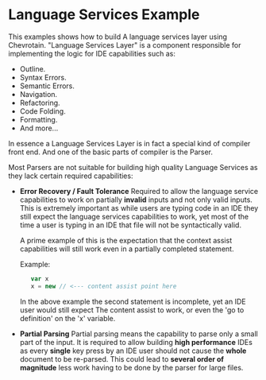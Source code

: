 # Language Services Example

This examples shows how to build A language services layer using Chevrotain.
"Language Services Layer" is a component responsible for implementing the logic
for IDE capabilities such as:
 * Outline.
 * Syntax Errors.
 * Semantic Errors.
 * Navigation.
 * Refactoring.
 * Code Folding.
 * Formatting.
 * And more...

In essence a Language Services Layer is in fact a special kind of compiler front end.
And one of the basic parts of compiler is the Parser.

Most Parsers are not suitable for building high quality Language Services as they lack certain
required capabilities:


* **Error Recovery / Fault Tolerance**
  Required to allow the language service capabilities to work on partially **invalid** inputs
  and not only valid inputs. This is extremely important as while users are typing code
  in an IDE they still expect the language services capabilities to work, yet most of the time
  a user is typing in an IDE that file will not be syntactically valid.

  A prime example of this is the expectation that the context assist capabilities will still
  work even in a partially completed statement.

  Example:

  ```javascript
     var x
     x = new // <--- content assist point here
  ```

  In the above example the second statement is incomplete, yet an IDE user would still expect
  The content assist to work, or even the 'go to definition' on the 'x' variable.

* **Partial Parsing**
  Partial parsing means the capability to parse only a small part of the input. It is required
  to allow building **high performance** IDEs as every **single** key press by an IDE user should not cause
  the **whole** document to be re-parsed. This could lead to **several order of magnitude** less work
  having to be done by the parser for large files.